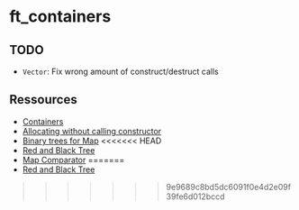# ft_containers

## TODO

* ``Vector``: Fix wrong amount of construct/destruct calls

## Ressources

* [Containers](http://www.cplusplus.com/reference/stl/)
* [Allocating without calling constructor](https://stackoverflow.com/a/4576380)
* [Binary trees for Map](https://stackoverflow.com/a/47934594)
<<<<<<< HEAD
* [Red and Black Tree](https://github.com/Bibeknam/algorithmtutorprograms/blob/master/data-structures/red-black-trees/RedBlackTree.cpp)
* [Map Comparator](https://stackoverflow.com/questions/5733254/how-can-i-create-my-own-comparator-for-a-map)
=======
* [Red and Black Tree](https://en.wikipedia.org/wiki/Red%E2%80%93black_tree)
>>>>>>> 9e9689c8bd5dc6091f0e4d2e09f39fe6d012bccd

